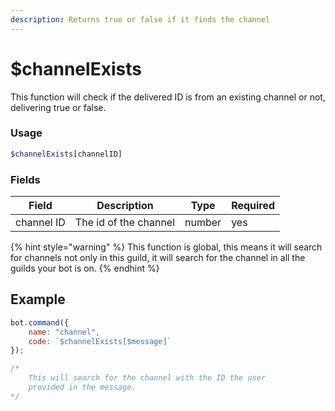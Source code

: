 ```yaml
---
description: Returns true or false if it finds the channel
---
```


# $channelExists

This function will check if the delivered ID is from an existing channel or not, delivering true or false.

### Usage

```php
$channelExists[channelID]
```

### Fields

| Field      | Description           | Type   | Required |
| ---------- | --------------------- | ------ | -------- |
| channel ID | The id of the channel | number | yes      |

{% hint style="warning" %}
This function is global, this means it will search for channels not only in this guild, it will search for the channel in all the guilds your bot is on.
{% endhint %}

## Example

```javascript
bot.command({
    name: "channel",
    code: `$channelExists[$message]`
});

/*
    This will search for the channel with the ID the user
    provided in the message.
*/
```
